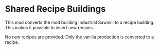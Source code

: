 # Shared Recipe Buildings

This mod converts the mod building Industrial Sawmill to a recipe building.
This makes it possible to insert new recipes.

No new recipes are provided. Only the vanilla production is converted to a recipe.
